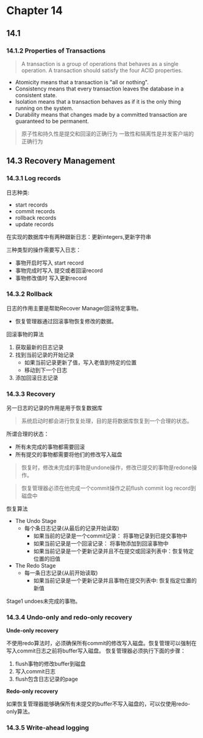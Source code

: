 # Chapter 14

## 14.1


### 14.1.2 Properties of Transactions

> A transaction is a group of operations that behaves as a single operation.
> A transaction should satisfy the four ACID properties.


- Atomicity means that a transaction is "all or nothing".
- Consistency means that every transaction leaves the database in a consistent state.
- Isolation means that a transaction behaves as if it is the only thing running on the system.
- Durability means that changes made by a committed transaction are guaranteed to be permanent.


> 原子性和持久性是提交和回滚的正确行为
> 一致性和隔离性是并发客户端的正确行为
>
>


## 14.3 Recovery Management

### 14.3.1 Log records

日志种类:
- start records
- commit records
- rollback records
- update records

在实现的数据库中有两种跟新日志：更新integers,更新字符串

三种类型的操作需要写入日志：
- 事物开启时写入 start record
- 事物完成时写入 提交或者回滚record
- 事物修改值时 写入更新record

### 14.3.2 Rollback

日志的作用主要是帮助Recover Manager回滚特定事物。

- 恢复管理器通过回滚事物恢复修改的数据。

回滚事物的算法
1. 获取最新的日志记录
2. 找到当前记录的开始记录
    - 如果当前记录更新了值，写入老值到特定的位置
    - 移动到下一个日志
3. 添加回滚日志记录

### 14.3.3 Recovery

另一日志的记录的作用是用于恢复数据库

> 系统启动时都会进行恢复处理，目的是将数据库恢复到一个合理的状态。

所谓合理的状态：
- 所有未完成的事物都需要回滚
- 所有提交的事物都需要将他们的修改写入磁盘

> 恢复时，修改未完成的事物是undone操作，修改已提交的事物是redone操作。

> 恢复管理器必须在他完成一个commit操作之前flush commit log record到磁盘中



恢复算法

- The Undo Stage
    - 每个条日志记录(从最后的记录开始读取)
        - 如果当前的记录是一个commit记录： 将事物记录到已提交事物中
        - 如果当前记录是一个回滚记录： 将事物添加到回滚事物中
        - 如果当前记录是一个更新记录并且不在提交或回滚列表中：恢复特定位置的旧值
- The Redo Stage
    - 每一条日志记录(从前开始读取)
        - 如果当前记录是一个更新记录并且事物在提交列表中: 恢复指定位置的新值
        

Stage1 undoes未完成的事物。
    
    
### 14.3.4 Undo-only and redo-only recovery

**Unde-only recovery** 

不使用redo算法时，必须确保所有commit的修改写入磁盘。恢复管理可以强制在写入commit日志之前将buffer写入磁盘。
恢复管理器必须执行下面的步骤：

1. flush事物的修改buffer到磁盘
2. 写入commit日志
3. flush包含日志记录的page

**Redo-only recovery**

如果恢复管理器能够确保所有未提交的buffer不写入磁盘的，可以仅使用redo-only算法。


### 14.3.5 Write-ahead logging

